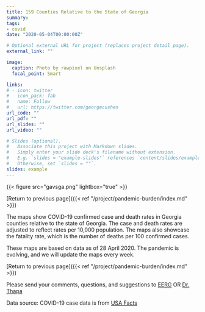 ```yaml
---
title: 159 Counties Relative to the State of Georgia
summary: 
tags:
- covid
date: "2020-05-04T00:00:00Z"

# Optional external URL for project (replaces project detail page).
external_link: ""

image:
  caption: Photo by rawpixel on Unsplash
  focal_point: Smart

links:
# - icon: twitter
#   icon_pack: fab
#   name: Follow
#   url: https://twitter.com/georgecushen
url_code: ""
url_pdf: ""
url_slides: ""
url_video: ""

# Slides (optional).
#   Associate this project with Markdown slides.
#   Simply enter your slide deck's filename without extension.
#   E.g. `slides = "example-slides"` references `content/slides/example-slides.md`.
#   Otherwise, set `slides = ""`.
slides: example
---
```


{{< figure src="gavsga.png" lightbox="true" >}}

[Return to previous page]({{< ref "/project/pandemic-burden/index.md" >}})

The maps show COVID-19 confirmed case and death rates in Georgia counties relative to the state of Georgia. The case and death rates are adjusted to reflect rates per 10,000 population. The maps also showcase the fatality rate, which is the number of deaths per 100 confirmed cases.

These maps are based on data as of 28 April 2020. The pandemic is evolving, and we will update the maps every week. 

[Return to previous page]({{< ref "/project/pandemic-burden/index.md" >}})

Please send your comments, questions, and suggestions to [EERG](mailto:eerg@uga.edu) OR [Dr. Thapa](mailto:jrthapa@uga.edu)

Data source: 
COVID-19 case data is from <a href="http://usafacts.org" target="_blank">USA Facts</a>
